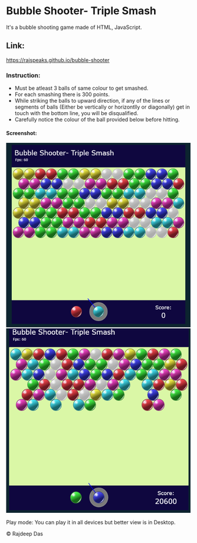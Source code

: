 # Bubble Shooter- Triple Smash
It's a bubble shooting game made of HTML, JavaScript.

## Link:

https://rajspeaks.github.io/bubble-shooter

### Instruction:

- Must be atleast 3 balls of same colour to get smashed.
- For each smashing there is 300 points.
- While striking the balls to upward direction, if any of the lines or segments of balls (Either be vertically or horizontlly or diagonally)  get in touch with the bottom line, you will be disqualified.
- Carefully notice the colour of the ball provided below before hitting. 
 
#### Screenshot:

<img src="https://github.com/Rajspeaks/Bubble-Shooter/blob/main/screenshot.png" height="500px" width="500px"> <img src="https://github.com/Rajspeaks/Bubble-Shooter/blob/main/screenshot2.png" height="500px" width="500px">

Play mode: You can play it in all devices but better view is in Desktop.

&copy; Rajdeep Das
